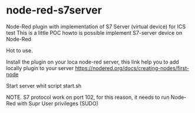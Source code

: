 # node-red-s7server
Node-Red plugin with implementation of S7 Server (virtual device) for ICS test
This is a little POC howto is possible implement S7-server device on Node-Red

Hot to use.

Install the plugin on your loca node-red server, this link help you to add locally plugin
to your server https://nodered.org/docs/creating-nodes/first-node

Start server whit script start.sh

NOTE. S7 protocol work on port 102, for this reason, it needs to run Node-Red with Supr User privileges (SUDO)

 
